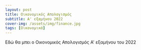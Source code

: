 ```yaml
---
layout: post
title: Οικονομικός Απολογισμός
subtitle: A' εξαμήνου 2022
cover-img: /assets/img/finance.jpg
tags: [Οικονομικά]
---
```



Εδώ θα μπει ο Οικονομικός Απολογισμός A' εξαμήνου του 2022